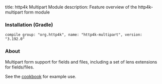 title: http4k Multipart Module
description: Feature overview of the http4k-multipart form module

### Installation (Gradle)
```compile group: "org.http4k", name: "http4k-multipart", version: "3.192.0"```

### About

Multipart form support for fields and files, including a set of lens extensions for fields/files.

See the [cookbook](/cookbook/multipart_forms/) for example use.
